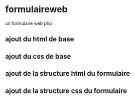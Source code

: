 # formulaireweb

un formulaire web php

## ajout du html de base

## ajout du css de base

## ajout de la structure html du formulaire

## ajout de la structure css du formulaire